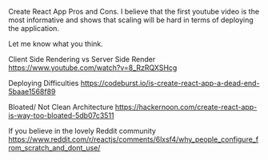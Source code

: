 Create React App Pros and Cons. I believe that the first youtube video is the most informative and shows that scaling will be hard in terms of deploying the application. 

Let me know what you think.

Client Side Rendering vs Server Side Render
https://www.youtube.com/watch?v=8_RzRQXSHcg

Deploying Difficulties 
https://codeburst.io/is-create-react-app-a-dead-end-5baae1568f89

Bloated/ Not Clean Architecture 
https://hackernoon.com/create-react-app-is-way-too-bloated-5db07c3511

If you believe in the lovely Reddit community 
https://www.reddit.com/r/reactjs/comments/6lxsf4/why_people_configure_from_scratch_and_dont_use/
